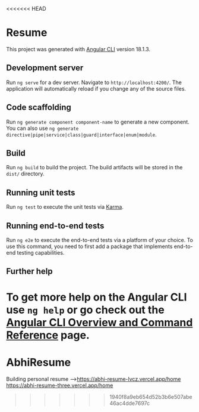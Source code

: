 <<<<<<< HEAD

# Resume

This project was generated with [Angular CLI](https://github.com/angular/angular-cli) version 18.1.3.

## Development server

Run `ng serve` for a dev server. Navigate to `http://localhost:4200/`. The application will automatically reload if you change any of the source files.

## Code scaffolding

Run `ng generate component component-name` to generate a new component. You can also use `ng generate directive|pipe|service|class|guard|interface|enum|module`.

## Build

Run `ng build` to build the project. The build artifacts will be stored in the `dist/` directory.

## Running unit tests

Run `ng test` to execute the unit tests via [Karma](https://karma-runner.github.io).

## Running end-to-end tests

Run `ng e2e` to execute the end-to-end tests via a platform of your choice. To use this command, you need to first add a package that implements end-to-end testing capabilities.

## Further help

# To get more help on the Angular CLI use `ng help` or go check out the [Angular CLI Overview and Command Reference](https://angular.dev/tools/cli) page.

# AbhiResume

Building personal resume -->https://abhi-resume-lvcz.vercel.app/home
https://abhi-resume-three.vercel.app/home

> > > > > > > 1940f8a9eb654d52b3b6e507abe46ac4dde7697c
